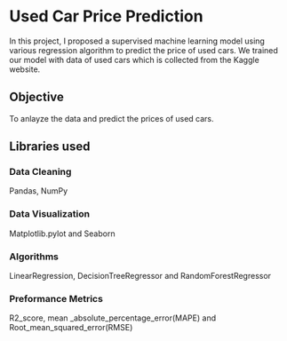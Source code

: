 
# Used Car Price Prediction
In this project, I proposed a supervised machine
learning model using various regression algorithm to predict the price of used cars.
We trained our model with data of used cars which is collected from the Kaggle website.

## Objective
To anlayze the data and predict the prices of used cars.


## Libraries used

### Data Cleaning
Pandas, NumPy

### Data Visualization
Matplotlib.pylot and Seaborn

### Algorithms
LinearRegression, DecisionTreeRegressor and RandomForestRegressor

### Preformance Metrics
R2_score, mean _absolute_percentage_error(MAPE) and 
Root_mean_squared_error(RMSE)